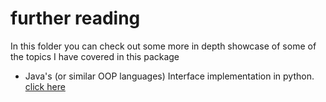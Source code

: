 # further reading
In this folder you can check out some more in depth showcase of some of the topics I have covered in this package

* Java's (or similar OOP languages) Interface implementation in python. [click here](./Interface)